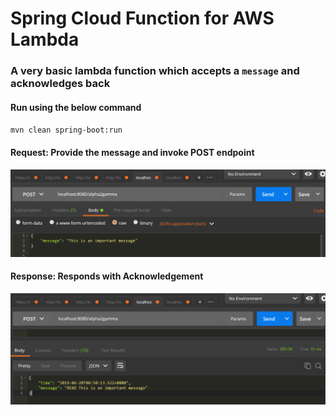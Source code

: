 # Spring Cloud Function for AWS Lambda
### A very basic lambda function which accepts a `message` and acknowledges back


#### Run using the below command

`
    mvn clean spring-boot:run
`

#### Request: Provide the message and invoke POST endpoint

![](assets/POSTMAN_1.PNG)

#### Response: Responds with Acknowledgement

![](assets/POSTMAN_2.PNG)
